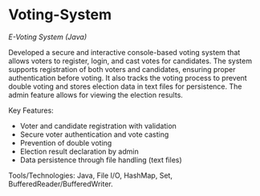 # Voting-System
*E-Voting System (Java)*

Developed a secure and interactive console-based voting system that allows voters to register, login, and cast votes for candidates. The system supports registration of both voters and candidates, ensuring proper authentication before voting. It also tracks the voting process to prevent double voting and stores election data in text files for persistence. The admin feature allows for viewing the election results. 

Key Features:
- Voter and candidate registration with validation
- Secure voter authentication and vote casting
- Prevention of double voting
- Election result declaration by admin
- Data persistence through file handling (text files)

Tools/Technologies: Java, File I/O, HashMap, Set, BufferedReader/BufferedWriter.
